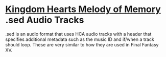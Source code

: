 # [Kingdom Hearts Melody of Memory](index.md) .sed Audio Tracks

.sed is an audio format that uses HCA audio tracks with a header that specifies additional metadata such as the music ID and if/when a track should loop. These are very similar to how they are used in Final Fantasy XV.
